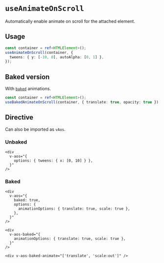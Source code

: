# `useAnimateOnScroll`

Automatically enable animate on scroll for the attached element.

## Usage

```ts
const container = ref<HTMLElement>();
useAnimateOnScroll(container, {
  tweens: { y: [-10, 0], autoAlpha: [0, 1] },
});
```

## Baked version

With [`baked`](../baked) animations.

```ts
const container = ref<HTMLElement>();
useBakedAnimateOnScroll(container, { translate: true, opacity: true });
```

## Directive

Can also be imported as `vAos`.

### Unbaked

```vue
<div
  v-aos="{
    options: { tweens: { x: [0, 10] } },
  }"
/>
```

### Baked

```vue
<div
  v-aos="{
    baked: true,
    options: {
      animationOptions: { translate: true, scale: true },
    },
  }"
/>
```

```vue
<div
  v-aos-baked="{
    animationOptions: { translate: true, scale: true },
  }"
/>
```

```vue
<div v-aos-baked-animate="['translate', 'scale:out']" />
```
